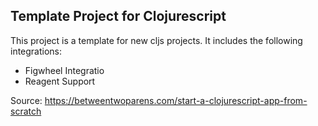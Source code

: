 ## Template Project for Clojurescript

This project is a template for new cljs projects.
It includes the following integrations:

- Figwheel Integratio
- Reagent Support


Source: https://betweentwoparens.com/start-a-clojurescript-app-from-scratch
